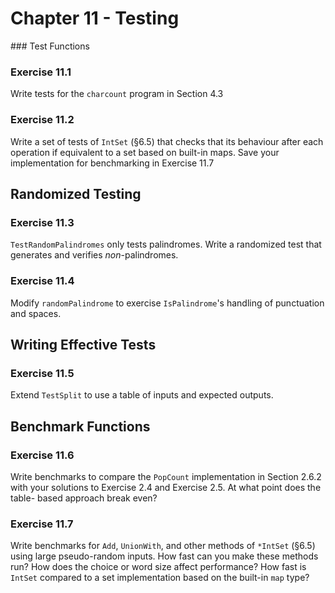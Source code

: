 # Chapter 11 - Testing

### Test Functions

### Exercise 11.1
Write tests for the `charcount` program in Section 4.3

### Exercise 11.2
Write a set of tests of `IntSet` (§6.5) that checks that its behaviour after
each operation if equivalent to a set based on built-in maps. Save your
implementation for benchmarking in Exercise 11.7

## Randomized Testing

### Exercise 11.3
`TestRandomPalindromes` only tests palindromes. Write a randomized test that
generates and verifies _non_-palindromes.

### Exercise 11.4
Modify `randomPalindrome` to exercise `IsPalindrome`'s handling of punctuation
and spaces.

## Writing Effective Tests

### Exercise 11.5
Extend `TestSplit` to use a table of inputs and expected outputs.

## Benchmark Functions

### Exercise 11.6
Write benchmarks to compare the `PopCount` implementation in Section 2.6.2 with
your solutions to Exercise 2.4 and Exercise 2.5. At what point does the table-
based approach break even?

### Exercise 11.7
Write benchmarks for `Add`, `UnionWith`, and other methods of `*IntSet` (§6.5)
using large pseudo-random inputs. How fast can you make these methods run? How
does the choice or word size affect performance? How fast is `IntSet` compared
to a set implementation based on the built-in `map` type?

